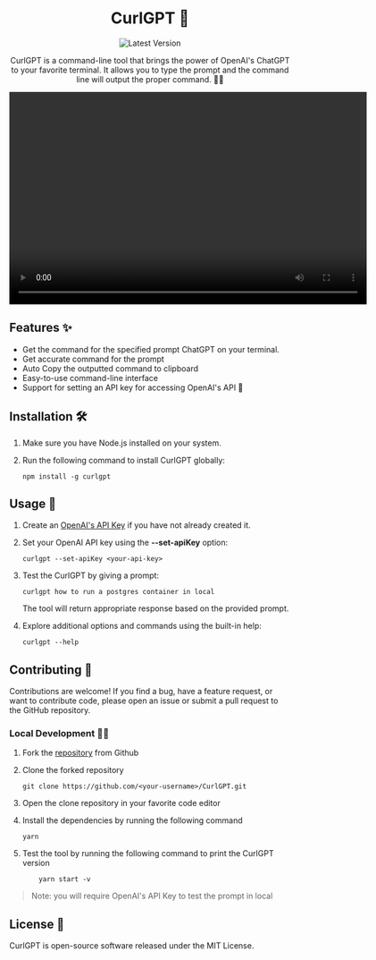 <h1 align="center">CurlGPT 👋</h1>

<p align="center">
  <img src="https://img.shields.io/badge/Latest%20Version-0.4.1-brightgreen" alt="Latest Version">
</p>

<p align="center">CurlGPT is a command-line tool that brings the power of OpenAI's ChatGPT to your favorite terminal. It allows you to type the prompt and the command line will output the proper command. 💬🚀</p>

<video width="640" height="380" controls>
  <source src="https://github.com/CurlGPT/CurlGPT/assets/74011196/888fc421-f1d2-49f2-8a45-1fe2e43dcdbd" type="video/mp4">
  Your browser does not support the video tag.
</video>

## Features ✨

-   Get the command for the specified prompt ChatGPT on your terminal.
-   Get accurate command for the prompt
-   Auto Copy the outputted command to clipboard
-   Easy-to-use command-line interface
-   Support for setting an API key for accessing OpenAI's API 🔑

## Installation 🛠️

1. Make sure you have Node.js installed on your system.
2. Run the following command to install CurlGPT globally:

    ```shell
    npm install -g curlgpt
    ```

## Usage 🚀

1. Create an [OpenAI's API Key](https://platform.openai.com) if you have not already created it.
2. Set your OpenAI API key using the **--set-apiKey** option:

    ```shell
    curlgpt --set-apiKey <your-api-key>
    ```

3. Test the CurlGPT by giving a prompt:

    ```shell
    curlgpt how to run a postgres container in local
    ```

    The tool will return appropriate response based on the provided prompt.

4. Explore additional options and commands using the built-in help:

    ```shell
    curlgpt --help
    ```

## Contributing 🤝

Contributions are welcome! If you find a bug, have a feature request, or want to contribute code, please open an issue or submit a pull request to the GitHub repository.

### Local Development 👨‍💻

1. Fork the [repository](https://github.com/CurlGPT/CurlGPT/fork) from Github
2. Clone the forked repository
    ```shell
    git clone https://github.com/<your-username>/CurlGPT.git
    ```
3. Open the clone repository in your favorite code editor
4. Install the dependencies by running the following command
    ```shell
    yarn
    ```
5. Test the tool by running the following command to print the CurlGPT version

    ```shell
        yarn start -v
    ```

> Note: you will require OpenAI's API Key to test the prompt in local

## License 📝

CurlGPT is open-source software released under the MIT License.
